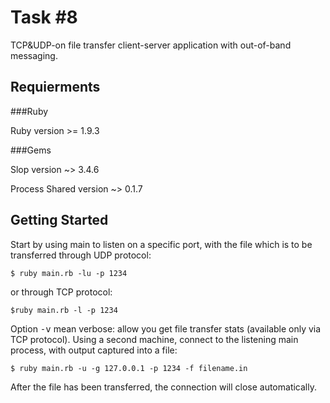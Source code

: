 Task #8
=======

TCP&UDP-on file transfer client-server application with out-of-band messaging.

Requierments
------------

###Ruby

  Ruby version >= 1.9.3

###Gems

  Slop version ~> 3.4.6

Process Shared version ~> 0.1.7

Getting Started
---------------

Start by using main to listen on a specific port, with the file which is to be transferred through UDP protocol:

    $ ruby main.rb -lu -p 1234

or through TCP protocol:

    $ruby main.rb -l -p 1234

Option <tt>-v</tt> mean verbose: allow you get file transfer stats (available only via TCP protocol).
Using a second machine, connect to the listening main process, with output captured into a file:

    $ ruby main.rb -u -g 127.0.0.1 -p 1234 -f filename.in

After the file has been transferred, the connection will close automatically.